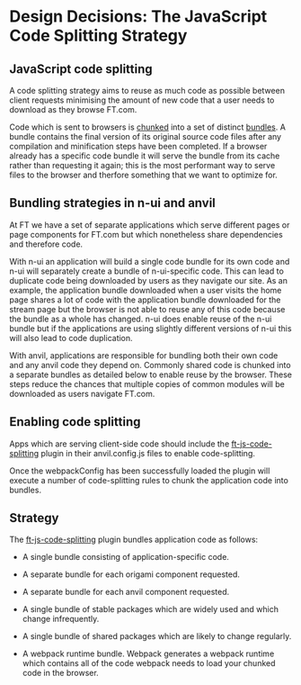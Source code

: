 # Design Decisions: The JavaScript Code Splitting Strategy


## JavaScript code splitting

A code splitting strategy aims to reuse as much code as possible between client requests minimising the amount of new code that a user needs to download as they browse FT.com.

Code which is sent to browsers is [chunked] into a set of distinct [bundles]. A bundle contains the final version of its original source code files after any compilation and minification steps have been completed. If a browser already has a specific code bundle it will serve the bundle from its cache rather than requesting it again; this is the most performant way to serve files to the browser and therfore something that we want to optimize for.


## Bundling strategies in n-ui and anvil

At FT we have a set of separate applications which serve different pages or page components for FT.com but which nonetheless share dependencies and therefore code.

With n-ui an application will build a single code bundle for its own code and n-ui will separately create a bundle of n-ui-specific code. This can lead to duplicate code being downloaded by users as they navigate our site. As an example, the application bundle downloaded when a user visits the home page shares a lot of code with the application bundle downloaded for the stream page but the browser is not able to reuse any of this code because the bundle as a whole has changed. n-ui does enable reuse of the n-ui bundle but if the applications are using slightly different versions of n-ui this will also lead to code duplication.

With anvil, applications are responsible for bundling both their own code and any anvil code they depend on. Commonly shared code is chunked into a separate bundles as detailed below to enable reuse by the browser. These steps reduce the chances that multiple copies of common modules will be downloaded as users navigate FT.com.


## Enabling code splitting

Apps which are serving client-side code should include the [ft-js-code-splitting] plugin in their anvil.config.js files to enable code-splitting.

Once the webpackConfig has been successfully loaded the plugin will execute a number of code-splitting rules to chunk the application code into bundles.


## Strategy

The [ft-js-code-splitting] plugin bundles application code as follows:

 - A single bundle consisting of application-specific code.

 - A separate bundle for each origami component requested.

 - A separate bundle for each anvil component requested.

 - A single bundle of stable packages which are widely used and which change infrequently.

 - A single bundle of shared packages which are likely to change regularly.

 - A webpack runtime bundle. Webpack generates a webpack runtime which contains all of the code webpack needs to load your chunked code in the browser.


[ft-js-code-splitting]:https://github.com/Financial-Times/anvil/tree/master/packages/anvil-build-ft-js-code-splitting
[chunked]:https://webpack.js.org/glossary/#c
[bundles]:https://webpack.js.org/glossary/#b
